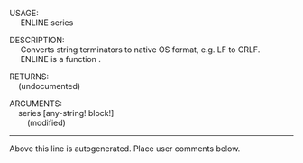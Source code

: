 USAGE:  
&nbsp;&nbsp;&nbsp;&nbsp;&nbsp;ENLINE&nbsp;series&nbsp;  
  
DESCRIPTION:  
&nbsp;&nbsp;&nbsp;&nbsp;&nbsp;Converts&nbsp;string&nbsp;terminators&nbsp;to&nbsp;native&nbsp;OS&nbsp;format,&nbsp;e.g.&nbsp;LF&nbsp;to&nbsp;CRLF.  
&nbsp;&nbsp;&nbsp;&nbsp;&nbsp;ENLINE&nbsp;is&nbsp;a&nbsp;function&nbsp;.  
  
RETURNS:  
&nbsp;&nbsp;&nbsp;&nbsp;(undocumented)  
  
ARGUMENTS:  
&nbsp;&nbsp;&nbsp;&nbsp;series&nbsp;[any-string!&nbsp;block!]  
&nbsp;&nbsp;&nbsp;&nbsp;&nbsp;&nbsp;&nbsp;&nbsp;(modified)  
___
Above this line is autogenerated. Place user comments below.